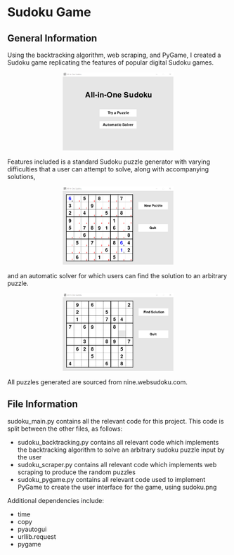 # Sudoku Game
## General Information
Using the backtracking algorithm, web scraping, and PyGame, I created a Sudoku game replicating the features of popular digital Sudoku games.

<p align="center"><img src="Pics/pic1.png" height=50% width=50%>


Features included is a standard Sudoku puzzle generator with varying difficulties that a user can attempt to solve, along with accompanying solutions,

<p align="center"><img src="Pics/pic2.png" height=50% width=50%>

and an automatic solver for which users can find the solution to an arbitrary puzzle.

<p align="center"><img src="Pics/pic3.png" height=50% width=50%>


All puzzles generated are sourced from nine.websudoku.com.

## File Information
sudoku_main.py contains all the relevant code for this project. This code is split between the other files, as follows:
* sudoku_backtracking.py contains all relevant code which implements the backtracking algorithm to solve an arbitrary sudoku puzzle input by the user
* sudoku_scraper.py contains all relevant code which implements web scraping to produce the random puzzles
* sudoku_pygame.py contains all relevant code used to implement PyGame to create the user interface for the game, using sudoku.png

Additional dependencies include:
* time
* copy
* pyautogui
* urllib.request
* pygame
